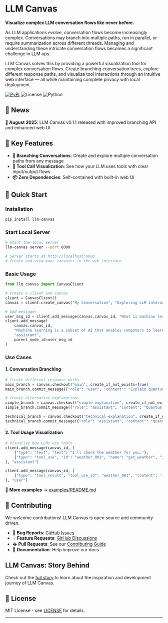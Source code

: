 # LLM Canvas

**Visualize complex LLM conversation flows like never before.**

As LLM applications evolve, conversation flows become increasingly complex. Conversations may branch into multiple paths, run in parallel, or require summarization across different threads. Managing and understanding these intricate conversation flows becomes a significant challenge in LLM ops.

LLM Canvas solves this by providing a powerful visualization tool for complex conversation flows. Create branching conversation trees, explore different response paths, and visualize tool interactions through an intuitive web interface — all while maintaining complete privacy with local deployment.

[![PyPI](https://img.shields.io/pypi/v/llm-canvas)](https://pypi.org/project/llm-canvas/)
![License](https://img.shields.io/badge/License-MIT-green)
![Python](https://img.shields.io/badge/Python-3.9%2B-blue)

## 📰 News

**🎉 August 2025**: LLM Canvas v0.1.1 released with improved branching API and enhanced web UI

## 🌟 Key Features

- **🌳 Branching Conversations**: Create and explore multiple conversation paths from any message
- **🔧 Tool Call Visualization**: See how your LLM uses tools with clear input/output flows
- **📦 Zero Dependencies**: Self-contained with built-in web UI

## 🚀 Quick Start

### Installation

```bash
pip install llm-canvas
```

### Start Local Server

```bash
# Start the local server
llm-canvas server --port 8000

# Server starts at http://localhost:8000
# Create and view your canvases in the web interface
```

### Basic Usage

```python
from llm_canvas import CanvasClient

# Create a client and canvas
client = CanvasClient()
canvas = client.create_canvas("My Conversation", "Exploring LLM interactions")

# Add messages
user_msg_id = client.add_message(canvas.canvas_id, "What is machine learning?", "user")
client.add_message(
    canvas.canvas_id,
    "Machine learning is a subset of AI that enables computers to learn from data...",
    "assistant",
    parent_node_id=user_msg_id
)
```

### Use Cases

#### 1. **Conversation Branching**

```python
# Create different response paths
main_branch = canvas.checkout("main", create_if_not_exists=True)
main_branch.commit_message({"role": "user", "content": "Explain quantum computing"})

# Create alternative explanations
simple_branch = canvas.checkout("simple-explanation", create_if_not_exists=True)
simple_branch.commit_message({"role": "assistant", "content": "Quantum computing uses quantum mechanics..."})

technical_branch = canvas.checkout("technical-explanation", create_if_not_exists=True)
technical_branch.commit_message({"role": "assistant", "content": "Quantum computing leverages superposition and entanglement..."})
```

#### 2. **Tool Usage Visualization**

```python
# Visualize how LLMs use tools
client.add_message(canvas_id, [
    {"type": "text", "text": "I'll check the weather for you."},
    {"type": "tool_use", "id": "weather_001", "name": "get_weather", "input": {"location": "San Francisco"}}
], "assistant")

client.add_message(canvas_id, [
    {"type": "tool_result", "tool_use_id": "weather_001", "content": '{"temperature": 72, "condition": "sunny"}'}
], "user")
```

📝 **More examples** → [examples/README.md](examples/README.md)

## 🤝 Contributing

We welcome contributions! LLM Canvas is open source and community-driven.

- 🐛 **Bug Reports**: [GitHub Issues](https://github.com/LittleLittleCloud/llm_canvas/issues)
- 💡 **Feature Requests**: [GitHub Discussions](https://github.com/LittleLittleCloud/llm_canvas/discussions)
- � **Pull Requests**: See our [Contributing Guide](CONTRIBUTING.md)
- 📖 **Documentation**: Help improve our docs

## LLM Canvas: Story Behind

Check out the [full story](https://dev.to/littlelittlecloud/llm-canvas-the-story-behind-11i6) to learn about the inspiration and development journey of LLM Canvas.

## 📄 License

MIT License - see [LICENSE](LICENSE) for details.

---
